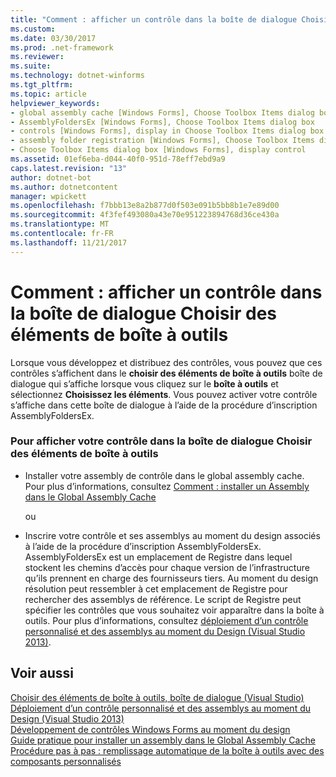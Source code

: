 ```yaml
---
title: "Comment : afficher un contrôle dans la boîte de dialogue Choisir des éléments de boîte à outils"
ms.custom: 
ms.date: 03/30/2017
ms.prod: .net-framework
ms.reviewer: 
ms.suite: 
ms.technology: dotnet-winforms
ms.tgt_pltfrm: 
ms.topic: article
helpviewer_keywords:
- global assembly cache [Windows Forms], Choose Toolbox Items dialog box
- AssemblyFoldersEx [Windows Forms], Choose Toolbox Items dialog box
- controls [Windows Forms], display in Choose Toolbox Items dialog box
- assembly folder registration [Windows Forms], Choose Toolbox Items dialog box
- Choose Toolbox Items dialog box [Windows Forms], display control
ms.assetid: 01ef6eba-d044-40f0-951d-78eff7ebd9a9
caps.latest.revision: "13"
author: dotnet-bot
ms.author: dotnetcontent
manager: wpickett
ms.openlocfilehash: f7bbb13e8a2b877d0f503e091b5bb8b1e7e89d00
ms.sourcegitcommit: 4f3fef493080a43e70e951223894768d36ce430a
ms.translationtype: MT
ms.contentlocale: fr-FR
ms.lasthandoff: 11/21/2017
---
```

# <a name="how-to-display-a-control-in-the-choose-toolbox-items-dialog-box"></a>Comment : afficher un contrôle dans la boîte de dialogue Choisir des éléments de boîte à outils
Lorsque vous développez et distribuez des contrôles, vous pouvez que ces contrôles s’affichent dans le **choisir des éléments de boîte à outils** boîte de dialogue qui s’affiche lorsque vous cliquez sur le **boîte à outils** et sélectionnez  **Choisissez les éléments**. Vous pouvez activer votre contrôle s’affiche dans cette boîte de dialogue à l’aide de la procédure d’inscription AssemblyFoldersEx.  
  
### <a name="to-display-your-control-in-the-choose-toolbox-items-dialog-box"></a>Pour afficher votre contrôle dans la boîte de dialogue Choisir des éléments de boîte à outils  
  
-   Installer votre assembly de contrôle dans le global assembly cache. Pour plus d’informations, consultez [Comment : installer un Assembly dans le Global Assembly Cache](../../../../docs/framework/app-domains/how-to-install-an-assembly-into-the-gac.md)  
  
     ou  
  
-   Inscrire votre contrôle et ses assemblys au moment du design associés à l’aide de la procédure d’inscription AssemblyFoldersEx. AssemblyFoldersEx est un emplacement de Registre dans lequel stockent les chemins d’accès pour chaque version de l’infrastructure qu’ils prennent en charge des fournisseurs tiers. Au moment du design résolution peut ressembler à cet emplacement de Registre pour rechercher des assemblys de référence. Le script de Registre peut spécifier les contrôles que vous souhaitez voir apparaître dans la boîte à outils. Pour plus d’informations, consultez [déploiement d’un contrôle personnalisé et des assemblys au moment du Design (Visual Studio 2013)](http://msdn.microsoft.com/en-us/96158eb0-b691-4ae1-9e7b-3c65a1b798cb).  
  
## <a name="see-also"></a>Voir aussi  
 [Choisir des éléments de boîte à outils, boîte de dialogue (Visual Studio)](http://msdn.microsoft.com/en-us/bd07835f-18a8-433e-bccc-7141f65263bb)  
 [Déploiement d’un contrôle personnalisé et des assemblys au moment du Design (Visual Studio 2013)](http://msdn.microsoft.com/en-us/96158eb0-b691-4ae1-9e7b-3c65a1b798cb)  
 [Développement de contrôles Windows Forms au moment du design](../../../../docs/framework/winforms/controls/developing-windows-forms-controls-at-design-time.md)  
 [Guide pratique pour installer un assembly dans le Global Assembly Cache](../../../../docs/framework/app-domains/how-to-install-an-assembly-into-the-gac.md)  
 [Procédure pas à pas : remplissage automatique de la boîte à outils avec des composants personnalisés](../../../../docs/framework/winforms/controls/walkthrough-automatically-populating-the-toolbox-with-custom-components.md)
